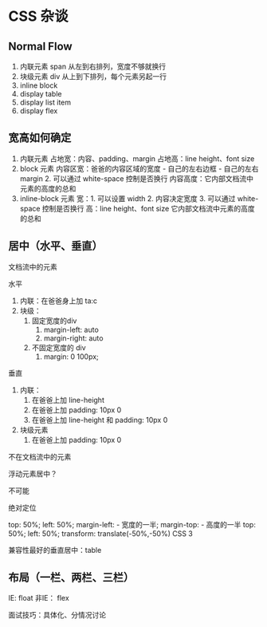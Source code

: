 # CSS 杂谈

## Normal Flow 

1. 内联元素 span  从左到右排列，宽度不够就换行
2. 块级元素 div  从上到下排列，每个元素另起一行
3. inline block 
4. display table
5. display list item
6. display flex

## 宽高如何确定

1. 内联元素
    占地宽：内容、padding、margin
    占地高：line height、font size
2. block 元素
    内容区宽：爸爸的内容区域的宽度 - 自己的左右边框 - 自己的左右 margin   2. 可以通过 white-space 控制是否换行
    内容高度：它内部文档流中元素的高度的总和
3. inline-block 元素
   宽：1. 可以设置 width 2. 内容决定宽度 3. 可以通过 white-space 控制是否换行
   高：line height、font size  它内部文档流中元素的高度的总和

## 居中（水平、垂直）

文档流中的元素

水平
1. 内联：在爸爸身上加 ta:c
2. 块级：
	1. 固定宽度的div
	   1. margin-left: auto
	   2. margin-right: auto
	2. 不固定宽度的 div
	   1. margin: 0 100px;

垂直
1. 内联： 
	1. 在爸爸上加 line-height 
	2. 在爸爸上加 padding: 10px 0
	3. 在爸爸上加 line-height 和 padding: 10px 0
2. 块级元素
	1. 在爸爸上加 padding: 10px 0

不在文档流中的元素

浮动元素居中？

不可能

绝对定位

top: 50%; left: 50%; margin-left: - 宽度的一半; margin-top: - 高度的一半
top: 50%; left: 50%; transform: translate(-50%,-50%) CSS 3

兼容性最好的垂直居中：table





## 布局（一栏、两栏、三栏）

IE: float
非IE： flex

面试技巧：具体化、分情况讨论